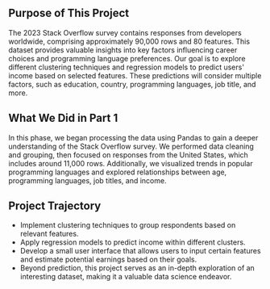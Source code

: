 ## Purpose of This Project  
The 2023 Stack Overflow survey contains responses from developers worldwide, comprising approximately 90,000 rows and 80 features. This dataset provides valuable insights into key factors influencing career choices and programming language preferences. Our goal is to explore different clustering techniques and regression models to predict users' income based on selected features. These predictions will consider multiple factors, such as education, country, programming languages, job title, and more.  

## What We Did in Part 1  
In this phase, we began processing the data using Pandas to gain a deeper understanding of the Stack Overflow survey. We performed data cleaning and grouping, then focused on responses from the United States, which includes around 11,000 rows. Additionally, we visualized trends in popular programming languages and explored relationships between age, programming languages, job titles, and income.  

## Project Trajectory  
- Implement clustering techniques to group respondents based on relevant features.  
- Apply regression models to predict income within different clusters.  
- Develop a small user interface that allows users to input certain features and estimate potential earnings based on their goals.  
- Beyond prediction, this project serves as an in-depth exploration of an interesting dataset, making it a valuable data science endeavor.  

  
